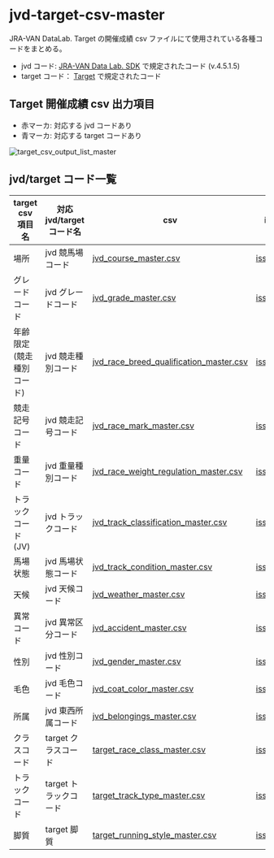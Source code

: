 # jvd-target-csv-master
JRA-VAN DataLab. Target の開催成績 csv ファイルにて使用されている各種コードをまとめる。

- jvd コード: [JRA-VAN Data Lab. SDK](https://jra-van.jp/dlb/sdv/sdk.html) で規定されたコード (v.4.5.1.5)
- target コード： [Target](http://faqnavi13a.csview.jp/faq2/userqa.do?user=jravan&faq=faq01_target&id=285&parent=20) で規定されたコード

## Target 開催成績 csv 出力項目

- 赤マーカ: 対応する jvd コードあり
- 青マーカ: 対応する target コードあり

![target_csv_output_list_master](https://user-images.githubusercontent.com/32590520/103270516-73010e00-49fb-11eb-8412-24107ab13879.png)

## jvd/target コード一覧
target csv 項目名 | 対応 jvd/target コード名 | csv | issue
-- | -- | -- | --
場所 | jvd 競馬場コード | [jvd_course_master.csv](./csv/jvd_course_master.csv) | [issues/5](https://github.com/shuhei-tokyo/jvd-target-csv-master/issues/5)
グレードコード | jvd グレードコード | [jvd_grade_master.csv](./csv/jvd_grade_master.csv) | [issues/6](https://github.com/shuhei-tokyo/jvd-target-csv-master/issues/6)
年齢限定(競走種別コード) | jvd 競走種別コード | [jvd_race_breed_qualification_master.csv](./csv/jvd_race_breed_qualification_master.csv) | [issues/7](https://github.com/shuhei-tokyo/jvd-target-csv-master/issues/7)
競走記号コード | jvd 競走記号コード | [jvd_race_mark_master.csv](./csv/jvd_race_mark_master.csv) | [issues/8](https://github.com/shuhei-tokyo/jvd-target-csv-master/issues/8)
重量コード | jvd 重量種別コード | [jvd_race_weight_regulation_master.csv](./csv/jvd_race_weight_regulation_master.csv) | [issues/9](https://github.com/shuhei-tokyo/jvd-target-csv-master/issues/9)
トラックコード(JV) | jvd トラックコード | [jvd_track_classification_master.csv](./csv/jvd_track_classification_master.csv) | [issues/10](https://github.com/shuhei-tokyo/jvd-target-csv-master/issues/10)
馬場状態 | jvd 馬場状態コード | [jvd_track_condition_master.csv](./csv/jvd_track_condition_master.csv) | [issues/11](https://github.com/shuhei-tokyo/jvd-target-csv-master/issues/11) 
天候 | jvd 天候コード | [jvd_weather_master.csv](./csv/jvd_weather_master.csv) | [issues/12](https://github.com/shuhei-tokyo/jvd-target-csv-master/issues/12)
異常コード | jvd 異常区分コード | [jvd_accident_master.csv](./csv/jvd_accident_master.csv) | [issues/13](https://github.com/shuhei-tokyo/jvd-target-csv-master/issues/13)
性別 | jvd 性別コード | [jvd_gender_master.csv](./csv/jvd_gender_master.csv) | [issues/14](https://github.com/shuhei-tokyo/jvd-target-csv-master/issues/14)
毛色 | jvd 毛色コード | [jvd_coat_color_master.csv](./csv/jvd_coat_color_master.csv) | [issues/15](https://github.com/shuhei-tokyo/jvd-target-csv-master/issues/15)
所属 | jvd 東西所属コード | [jvd_belongings_master.csv](./csv/jvd_belongings_master.csv) | [issues/16](https://github.com/shuhei-tokyo/jvd-target-csv-master/issues/16)
クラスコード | target クラスコード | [target_race_class_master.csv](./csv/target_race_class_master.csv) | [issues/2](https://github.com/shuhei-tokyo/jvd-target-csv-master/issues/2)
トラックコード | target トラックコード | [target_track_type_master.csv](./csv/target_track_type_master.csv) | [issues/3](https://github.com/shuhei-tokyo/jvd-target-csv-master/issues/3)
脚質 | target 脚質 | [target_running_style_master.csv](./csv/target_running_style_master.csv) | [issues/4](https://github.com/shuhei-tokyo/jvd-target-csv-master/issues/4)
